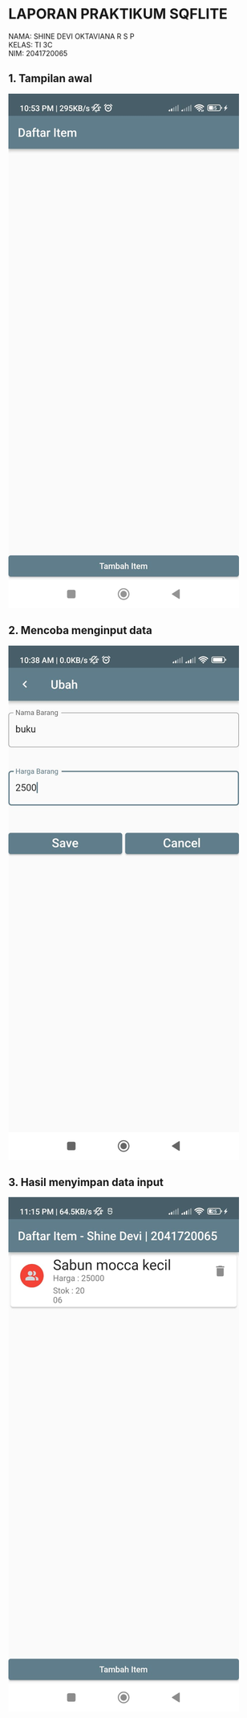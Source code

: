 # LAPORAN PRAKTIKUM SQFLITE
NAMA: SHINE DEVI OKTAVIANA R S P <BR>
KELAS: TI 3C <BR>
NIM: 2041720065
## 1. Tampilan awal
![tampilan awal](ss/home.jpeg)
## 2. Mencoba menginput data
![input](ss/input.jpeg)
## 3. Hasil menyimpan data input
![hasil](ss/hasil.jpeg)